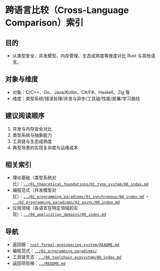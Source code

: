 # 跨语言比较（Cross-Language Comparison）索引

## 目的

- 从类型安全、并发模型、内存管理、生态成熟度等维度对比 Rust 与其他语言。

## 对象与维度

- 对象：C/C++、Go、Java/Kotlin、C#/F#、Haskell、Zig 等
- 维度：类型系统/错误处理/并发与异步/工具链/性能/部署/学习曲线

## 建议阅读顺序

1) 并发与内存安全对比
2) 类型系统与抽象能力
3) 工具链与生态成熟度
4) 典型场景的实现复杂度与运维成本

## 相关索引

- 理论基础（类型系统对比）：[`../01_theoretical_foundations/01_type_system/00_index.md`](../01_theoretical_foundations/01_type_system/00_index.md)
- 编程范式（并发模型对比）：[`../02_programming_paradigms/01_synchronous/00_index.md`](../02_programming_paradigms/01_synchronous/00_index.md) ・ [`../02_programming_paradigms/02_async/00_index.md`](../02_programming_paradigms/02_async/00_index.md)
- 应用领域（各语言在特定领域的实现）：[`../04_application_domains/00_index.md`](../04_application_domains/00_index.md)

## 导航

- 返回根：[`rust-formal-engineering-system/README.md`](../README.md)
- 编程范式：[`../02_programming_paradigms/`](../02_programming_paradigms/)
- 工具链生态：[`../06_toolchain_ecosystem/00_index.md`](../06_toolchain_ecosystem/00_index.md)
- 返回项目根：[`../README.md`](../README.md)
